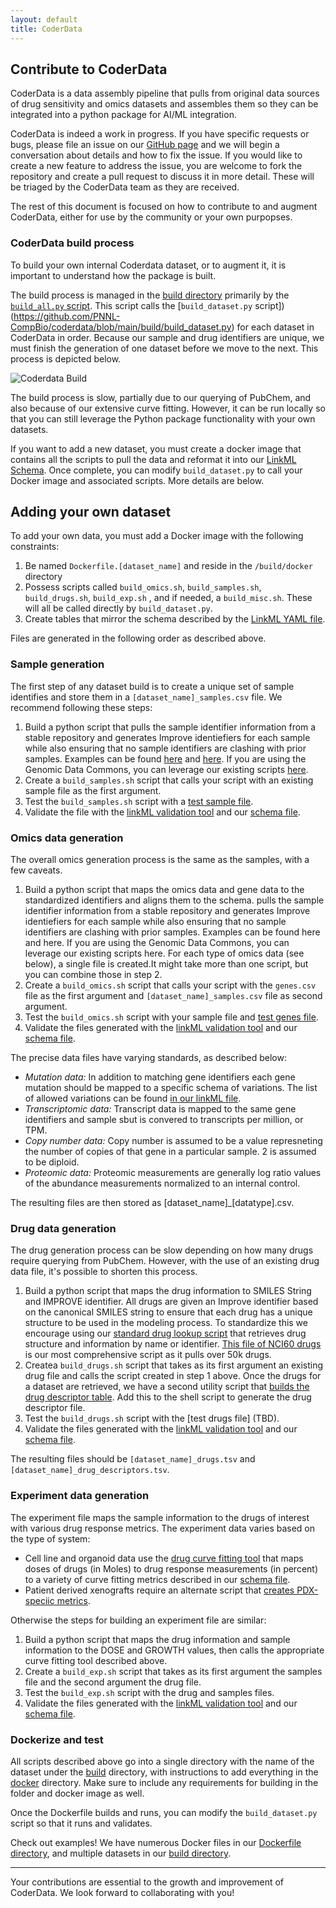 ```yaml
---
layout: default
title: CoderData
---
```


<link rel="stylesheet" href="assets/css/style.css">

## Contribute to CoderData

CoderData is a data assembly pipeline that pulls from
original data sources of drug sensitivity and omics datasets and
assembles them so they can be integrated into a python package for
AI/ML integration. 

CoderData is indeed a work in progress. If you have specific requests
or bugs, please file an issue on our [GitHub
page](https://github.com/PNNL-CompBio/coderdata/issues) and we will
begin a conversation about details and how to fix the issue. If you
would like to create a new feature to address the issue, you are welcome to fork the
repository and create a pull request to discuss it in more
detail. These will be triaged by the CoderData team as they are received.

The rest of this document is focused on how to contribute to and
augment CoderData, either for use by the community or your own
purpopses. 

### CoderData build process

To build your own internal Coderdata dataset, or to augment it, it is
important to understand how the package is built. 

The build process is managed in the [build
directory](https://github.com/PNNL-CompBio/coderdata/tree/main/build)
primarily by the [`build_all.py` script](https://github.com/PNNL-CompBio/coderdata/blob/main/build/build_all.py). This script calls the
[`build_dataset.py` script])(https://github.com/PNNL-CompBio/coderdata/blob/main/build/build_dataset.py) for each dataset in CoderData in
order. Because our sample and drug identifiers are unique, we must
finish the generation of one dataset before we move to the next. This
process is depicted below. 


![Coderdata Build](coderDataBuild.jpg?raw=true "Modular build
process")

The build process is slow, partially due to our querying of PubChem,
and also because of our extensive curve fitting. However, it can be
run locally so that you can still leverage the Python package
functionality with your own datasets.

If you want to add a new dataset, you must create a docker image that
contains all the scripts to pull the data and reformat it into our
[LinkML Schema](https://github.com/PNNL-CompBio/coderdata/blob/main/schema/coderdata.yaml). Once complete, you can modify `build_dataset.py` to
call your Docker image and associated scripts. More details are below.

## Adding your own dataset

To add your own data, you must add a Docker image with the following
constraints:

1. Be named `Dockerfile.[dataset_name]` and reside in the
   `/build/docker` directory
2. Possess scripts called `build_omics.sh`, `build_samples.sh`,
   `build_drugs.sh`,  `build_exp.sh` , and if needed, a
   `build_misc.sh`. These will all be called directly by
   `build_dataset.py`. 
3. Create tables that mirror the schema described by the [LinkML YAML
   file](https://github.com/PNNL-CompBio/coderdata/blob/main/schema/coderdata.yaml).
   
Files are generated in the following order as described above. 


### Sample generation

The first step of any dataset build is to create a unique set of
sample identifies and store them in a `[dataset_name]_samples.csv`
file. We recommend following these steps:

1. Build a python script that pulls the sample identifier information
   from a stable repository and generates Improve identiefiers for
   each sample while also ensuring that no sample identifiers are
   clashing with prior samples. Examples can be found [here](https://github.com/PNNL-CompBio/coderdata/blob/main/build/mpnst/00_sample_gen.R) and [here](https://github.com/PNNL-CompBio/coderdata/blob/main/build/broad_sanger/01-broadSangerSamples.R). If
   you are using the Genomic Data Commons, you can leverage our
   existing scripts [here](https://github.com/PNNL-CompBio/coderdata/blob/main/build/hcmi/01-createHCMISamplesFile.py). 
2. Create a `build_samples.sh` script that calls your script with an
   existing sample file as the first argument. 
3. Test the `build_samples.sh` script with a [test sample
   file](https://github.com/PNNL-CompBio/coderdata/blob/main/build/build_test/test_samples.csv). 
4. Validate the file with the [linkML validation tool](https://linkml.io/linkml/cli/validate.html) and our
   [schema file](https://github.com/PNNL-CompBio/coderdata/blob/main/schema/coderdata.yaml). 

### Omics data generation

The overall omics generation process is the same as the samples, with
a few caveats. 

1. Build a python script that maps the omics data and gene data to the
   standardized identifiers and aligns them to the schema. 
   pulls the sample identifier information
   from a stable repository and generates Improve identiefiers for
   each sample while also ensuring that no sample identifiers are
   clashing with prior samples. Examples can be found here and here. If
   you are using the Genomic Data Commons, you can leverage our
   existing scripts here. For each type of omics data (see below), a
   single file is created.It might take more than one script, but you
   can combine those in step 2. 
2. Create a `build_omics.sh` script that calls your script with the
   `genes.csv` file as the first argument and `[dataset_name]_samples.csv` file as second
   argument. 
3. Test the `build_omics.sh` script with your sample file and [test genes
   file](https://github.com/PNNL-CompBio/coderdata/blob/main/build/build_test/test_genes.csv). 
4. Validate the files generated with the [linkML validation tool](https://linkml.io/linkml/cli/validate.html) and our
   [schema file](https://github.com/PNNL-CompBio/coderdata/blob/main/schema/coderdata.yaml). 

The precise data files have varying standards, as described below:

- *Mutation data:* In addition to matching gene identifiers each gene
mutation should be mapped to a specific schema of variations.  The
list of allowed variations can be found [in our linkML
file](https://github.com/PNNL-CompBio/coderdata/blob/8000968dc5f19fbb986a700862c5035a0230b656/schema/coderdata.yaml#L247). 
- *Transcriptomic data:* Transcript data is mapped to the same gene
  identifiers and sample sbut is convered to transcripts per million,
  or TPM. 
- *Copy number data:*  Copy number is assumed to be a value
  represneting the number of copies of that gene in a particular
  sample. 2 is assumed to be diploid. 
- *Proteomic data:* Proteomic measurements are generally log ratio
  values of the abundance measurements normalized to an internal
  control. 
  
The resulting files are then stored as [dataset_name]_[datatype].csv. 

### Drug data generation

The drug generation process can be slow depending on how many drugs
require querying from PubChem. However, with the use of an existing
drug data file, it's possible to shorten this process.

1. Build a python script that maps the drug information to SMILES
   String and IMPROVE identifier. All drugs are given an Improve
   identifier based on the canonical SMILES string to ensure that 
   each drug has a unique structure to be used in the modeling
   process. To standardize this we encourage using
our [standard drug lookup
  script](http://github.com/pnnl-compbio/coderdata/tree/main/build/utils/pubchem_retrieval.py)
  that retrieves drug structure and information by name or
   identifier. [This file of NCI60
   drugs](https://github.com/PNNL-CompBio/coderdata/blob/main/build/broad_sanger/03a-nci60Drugs.py)
   is our most comprehensive script as it pulls over 50k drugs.
2. Createa  `build_drugs.sh` script that takes as its first argument
an existing drug file and calls the script created in step 1
above. Once the drugs for a dataset are retrieved, we have a second utility
script that [builds the drug descriptor table](https://github.com/PNNL-CompBio/coderdata/blob/cbf017326b83771c55f12317189f4b2dbd9d900a/schema/coderdata.yaml#L94). Add this to the
shell script to generate the drug descriptor file.
3. Test the `build_drugs.sh` script with the [test drugs
   file] (TBD). 
4. Validate the files generated with the [linkML validation tool](https://linkml.io/linkml/cli/validate.html) and our
   [schema file](https://github.com/PNNL-CompBio/coderdata/blob/main/schema/coderdata.yaml). 

 The resulting files should be `[dataset_name]_drugs.tsv` and
 `[dataset_name]_drug_descriptors.tsv`. 
 
### Experiment data generation

The experiment file maps the sample information to the drugs of
interest with various drug response metrics. The experiment data
varies based on the type of system:
- Cell line and organoid data use the [drug curve fitting
  tool](http://github.com/pnnl-compbio/coderdata/tree/main/build/utils/fit_curve.py)
  that maps doses of drugs (in Moles) to drug response measurements
  (in percent) to a variety of curve fitting metrics described in our
  [schema file](https://github.com/PNNL-CompBio/coderdata/blob/8000968dc5f19fbb986a700862c5035a0230b656/schema/coderdata.yaml#L200). 
- Patient derived xenografts require an alternate script that [creates
  PDX-speciic metrics](https://github.com/PNNL-CompBio/coderdata/blob/main/build/utils/calc_pdx_metrics.py). 
  
Otherwise the steps for building an experiment file are similar:
1. Build a python script that maps the drug information and sample
information to the DOSE and GROWTH values, then calls the appropriate
curve fitting tool described above. 
2. Create a  `build_exp.sh` script that takes as its first argument
the samples file and the second argument the drug file. 
3. Test the `build_exp.sh` script with the drug and samples files. 
4. Validate the files generated with the [linkML validation tool](https://linkml.io/linkml/cli/validate.html) and our
   [schema file](https://github.com/PNNL-CompBio/coderdata/blob/main/schema/coderdata.yaml). 

  
### Dockerize and test

All scripts described above go into a single directory with the name
of the dataset under the [build](http://github.com/pnnl-compbio/coderdata/tree/main/build) directory, with instructions to add everything in the [docker](http://github.com/pnnl-compbio/coderdata/tree/main/build/docker)
directory. Make sure to include any requirements for building in the
folder and docker image as well. 

Once the Dockerfile builds and runs, you can modify the
`build_dataset.py` script so that it runs and validates. 

Check out examples! We have numerous Docker files in our
[Dockerfile
directory](http://github.com/pnnl-compbio/coderdata/tree/main/build/docker),
and multiple datasets in our [build
directory](http://github.com/pnnl-compbio/coderdata/tree/main/build). 


---  
Your contributions are essential to the growth and improvement of CoderData. We look forward to collaborating with you!  
